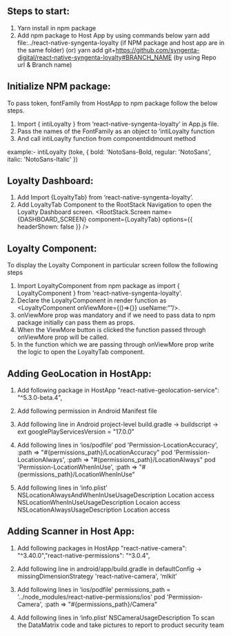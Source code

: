 ## Steps to start:

1. Yarn install in npm package
2. Add npm package to Host App by using commands below
   yarn add file:../react-native-syngenta-loyalty (if NPM package and host app are in the same folder)
   (or)
   yarn add git+https://github.com/syngenta-digital/react-native-syngenta-loyalty#BRANCH_NAME (by using Repo url & Branch name)

## Initialize NPM package:

To pass token, fontFamily from HostApp to npm package follow the below steps.

1. Import { intiLoyalty } from ‘react-native-syngenta-loyalty’ in App.js file.
2. Pass the names of the FontFamily as an object to ‘intiLoyalty function
3. And call intiLoaylty function from componentdidmount method

example:-
intiLoyalty (toke, { bold: 'NotoSans-Bold, regular: 'NotoSans', italic: 'NotoSans-Italic' })

## Loyalty Dashboard:

1. Add Import {LoyaltyTab} from ‘react-native-syngenta-loyalty’.
2. Add LoyaltyTab Component to the RootStack Navigation to open the Loyalty Dashboard screen.
   <RootStack.Screen
   name={DASHBOARD_SCREEN}
   component={LoyaltyTab}
   options={{ headerShown: false }}
   />

## Loyalty Component:

To display the Loyalty Component in particular screen follow the following steps

1. Import LoyaltyComponent from npm package as import { LoyaltyComponent } from 'react-native-syngenta-loyalty'.
2. Declare the LoyaltyComponent in render function as <LoyaltyComponent onViewMore={()=>{}} useName:””/>.
3. onViewMore prop was mandatory and if we need to pass data to npm package initially can pass them as props.
4. When the ViewMore button is clicked the function passed through onViewMore prop will be called.
5. In the function which we are passing through onViewMore prop write the logic to open the LoyaltyTab component.

## Adding GeoLocation in HostApp:

1. Add following package in HostApp "react-native-geolocation-service": "^5.3.0-beta.4",
2. Add following permission in Android Manifest file <uses-permission android:name="android.permission.ACCESS_COARSE_LOCATION" />
3. Add following line in Android project-level build.gradle -> buildscript -> ext googlePlayServicesVersion = "17.0.0"
4. Add following lines in ‘ios/podfile’
   pod 'Permission-LocationAccuracy', :path => "#{permissions_path}/LocationAccuracy"
   pod 'Permission-LocationAlways', :path => "#{permissions_path}/LocationAlways"
   pod 'Permission-LocationWhenInUse', :path => "#{permissions_path}/LocationWhenInUse"

5. Add following lines in ‘info.plist’
   <key>NSLocationAlwaysAndWhenInUseUsageDescription</key>
   <string>Location access</string>
   <key>NSLocationWhenInUseUsageDescription</key>
   <string>Locaion access</string>
   <key>NSLocationAlwaysUsageDescription</key>
   <string>Location access</string>

## Adding Scanner in Host App:

1. Add following packages in HostApp "react-native-camera": "^3.40.0","react-native-permissions": "^3.0.4",
2. Add following line in android/app/build.gradle in defaultConfig -> missingDimensionStrategy 'react-native-camera', ‘mlkit’
3. Add following lines in ‘ios/podfile’
   permissions_path = '../node_modules/react-native-permissions/ios'
   pod 'Permission-Camera', :path => "#{permissions_path}/Camera"

4. Add following lines in ‘info.plist’
   <key>NSCameraUsageDescription</key>
   <string>To scan the DataMatrix code and take pictures to report to product security team</string>
